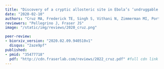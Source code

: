```yaml
---
title: "Discovery of a cryptic allosteric site in Ebola’s ‘undruggable’ VP35 protein using simulations and experiments"
date: "2020-02-10"
authors: "Cruz MA, Frederick TE, Singh S, Vithani N, Zimmerman MI, Porter JR, Moeder KE, Amarasinghe GK, and Bowman GR"
reviewers: "Pellegrino J, Fraser JS"
image: "/static/img/reviews/2020_cruz.png"

peer-review:
- biorxiv_version: "2020.02.09.940510v1"
  disqus: "2aze9pf"
published:
- pmid: "35477718"
  pdf: "http://cdn.fraserlab.com/reviews/2022_cruz.pdf" #full cdn link
---
```

